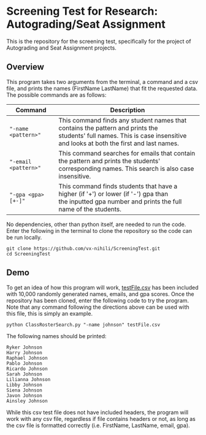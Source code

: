 # Screening Test for Research: Autograding/Seat Assignment
This is the repository for the screening test, specifically for the project of Autograding and Seat Assignment projects.

## Overview
This program takes two arguments from the terminal, a command and a csv file, and prints the names (FirstName LastName) that fit the requested data. The possible commands are as follows:

|      **Command**                                         |               **Description**             |
| -------------------------------------------------------- | ----------------------------------------- |
| `"-name <pattern>"`  | This command finds any student names that contains the pattern and prints the<br> students' full names. This is case insensitive and looks at both the first and last names. |
| `"-email <pattern>"` | This command searches for emails that contain the pattern and prints the students' <br>corresponding names. This search is also case insensitive.    |
| `"-gpa <gpa>[+-]"`   | This command finds students that have a higher (if '+') or lower (if '-') gpa than<br> the inputted gpa number and prints the full name of the students. |

No dependencies, other than python itself, are needed to run the code. Enter the following in the terminal to clone the repository so the code can be run locally.
```
git clone https://github.com/vx-nihili/ScreeningTest.git
cd ScreeningTest
```

## Demo
To get an idea of how this program will work, [testFile.csv](https://github.com/vx-nihili/ScreeningTest/blob/master/testFile.csv) has been included with 10,000 randomly generated names, emails, and gpa scores. Once the repository has been cloned, enter the following code to try the program. Note that any command following the directions above can be used with this file, this is simply an example.
```
python ClassRosterSearch.py "-name johnson" testFile.csv
```
The following names should be printed:
```
Ryker Johnson
Harry Johnson
Raphael Johnson
Pablo Johnson
Ricardo Johnson
Sarah Johnson
Lilianna Johnson
Libby Johnson
Siena Johnson
Javon Johnson
Ainsley Johnson
```
While this csv test file does not have included headers, the program will work with any csv file, regardless if file contains headers or not, as long as the csv file is formatted correctly (i.e. FirstName, LastName, email, gpa).

